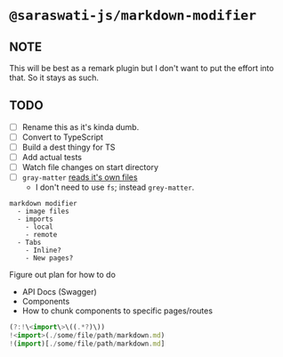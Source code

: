 # `@saraswati-js/markdown-modifier`


## NOTE
This will be best as a remark plugin but I don't want to put the effort into that. So it stays as such.

## TODO
- [ ] Rename this as it's kinda dumb.
- [ ] Convert to TypeScript
- [ ] Build a dest thingy for TS
- [ ] Add actual tests
- [ ] Watch file changes on start directory
- [ ] `gray-matter` [reads it's own files](https://github.com/jonschlinkert/gray-matter#read)
    - I don't need to use `fs`; instead `grey-matter`.

```
markdown modifier
  - image files
  - imports
    - local
    - remote
  - Tabs
    - Inline?
    - New pages?
```

Figure out plan for how to do
  - API Docs (Swagger)
  - Components
  - How to chunk components to specific pages/routes

```js
(?:!\<import\>\((.*?)\))
!<import>(./some/file/path/markdown.md)
!(import)[./some/file/path/markdown.md]
```
